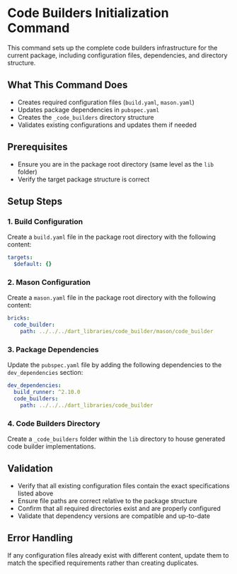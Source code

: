 # Code Builders Initialization Command

This command sets up the complete code builders infrastructure for the current package, including configuration files, dependencies, and directory structure.

## What This Command Does

- Creates required configuration files (`build.yaml`, `mason.yaml`)
- Updates package dependencies in `pubspec.yaml`
- Creates the `_code_builders` directory structure
- Validates existing configurations and updates them if needed

## Prerequisites

- Ensure you are in the package root directory (same level as the `lib` folder)
- Verify the target package structure is correct

## Setup Steps

### 1. Build Configuration

Create a `build.yaml` file in the package root directory with the following content:

```yaml
targets:
  $default: {}
```

### 2. Mason Configuration

Create a `mason.yaml` file in the package root directory with the following content:

```yaml
bricks:
  code_builder:
    path: ../../../dart_libraries/code_builder/mason/code_builder
```

### 3. Package Dependencies

Update the `pubspec.yaml` file by adding the following dependencies to the `dev_dependencies` section:

```yaml
dev_dependencies:
  build_runner: ^2.10.0
  code_builders:
    path: ../../../dart_libraries/code_builder
```

### 4. Code Builders Directory

Create a `_code_builders` folder within the `lib` directory to house generated code builder implementations.

## Validation

- Verify that all existing configuration files contain the exact specifications listed above
- Ensure file paths are correct relative to the package structure
- Confirm that all required directories exist and are properly configured
- Validate that dependency versions are compatible and up-to-date

## Error Handling

If any configuration files already exist with different content, update them to match the specified requirements rather than creating duplicates.